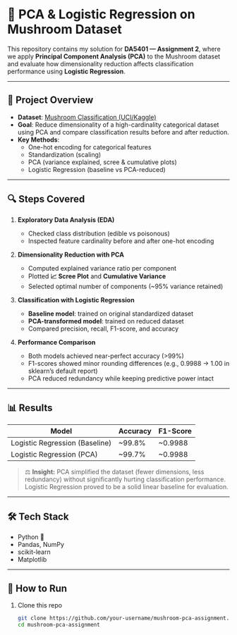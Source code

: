 # 🍄 PCA & Logistic Regression on Mushroom Dataset  

This repository contains my solution for **DA5401 — Assignment 2**, where we apply **Principal Component Analysis (PCA)** to the Mushroom dataset and evaluate how dimensionality reduction affects classification performance using **Logistic Regression**.  

---

## 📂 Project Overview
- **Dataset**: [Mushroom Classification (UCI/Kaggle)](https://www.kaggle.com/datasets/uciml/mushroom-classification)  
- **Goal**: Reduce dimensionality of a high-cardinality categorical dataset using PCA and compare classification results before and after reduction.  
- **Key Methods**:  
  - One-hot encoding for categorical features  
  - Standardization (scaling)  
  - PCA (variance explained, scree & cumulative plots)  
  - Logistic Regression (baseline vs PCA-reduced)  

---

## 🔍 Steps Covered
1. **Exploratory Data Analysis (EDA)**  
   - Checked class distribution (edible vs poisonous)  
   - Inspected feature cardinality before and after one-hot encoding  

2. **Dimensionality Reduction with PCA**  
   - Computed explained variance ratio per component  
   - Plotted **📈 Scree Plot** and **Cumulative Variance**  
   - Selected optimal number of components (~95% variance retained)  

3. **Classification with Logistic Regression**  
   - **Baseline model**: trained on original standardized dataset  
   - **PCA-transformed model**: trained on reduced dataset  
   - Compared precision, recall, F1-score, and accuracy  

4. **Performance Comparison**  
   - Both models achieved near-perfect accuracy (>99%)  
   - F1-scores showed minor rounding differences (e.g., 0.9988 → 1.00 in sklearn’s default report)  
   - PCA reduced redundancy while keeping predictive power intact  

---

## 📊 Results
| Model                  | Accuracy | F1-Score |
|-------------------------|----------|----------|
| Logistic Regression (Baseline) | ~99.8%   | ~0.9988 |
| Logistic Regression (PCA)      | ~99.7%   | ~0.9988 |

> ⚖️ **Insight:** PCA simplified the dataset (fewer dimensions, less redundancy) without significantly hurting classification performance. Logistic Regression proved to be a solid linear baseline for evaluation.  

---

## 🛠️ Tech Stack
- Python 🐍  
- Pandas, NumPy  
- scikit-learn  
- Matplotlib  

---

## 📌 How to Run
1. Clone this repo  
   ```bash
   git clone https://github.com/your-username/mushroom-pca-assignment.git
   cd mushroom-pca-assignment

